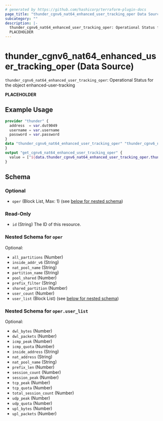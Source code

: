 ```yaml
---
# generated by https://github.com/hashicorp/terraform-plugin-docs
page_title: "thunder_cgnv6_nat64_enhanced_user_tracking_oper Data Source - terraform-provider-thunder"
subcategory: ""
description: |-
  thunder_cgnv6_nat64_enhanced_user_tracking_oper: Operational Status for the object enhanced-user-tracking
  PLACEHOLDER
---
```


# thunder_cgnv6_nat64_enhanced_user_tracking_oper (Data Source)

`thunder_cgnv6_nat64_enhanced_user_tracking_oper`: Operational Status for the object enhanced-user-tracking

__PLACEHOLDER__

## Example Usage

```terraform
provider "thunder" {
  address  = var.dut9049
  username = var.username
  password = var.password
}
data "thunder_cgnv6_nat64_enhanced_user_tracking_oper" "thunder_cgnv6_nat64_enhanced_user_tracking_oper" {
}
output "get_cgnv6_nat64_enhanced_user_tracking_oper" {
  value = ["${data.thunder_cgnv6_nat64_enhanced_user_tracking_oper.thunder_cgnv6_nat64_enhanced_user_tracking_oper}"]
}
```

<!-- schema generated by tfplugindocs -->
## Schema

### Optional

- `oper` (Block List, Max: 1) (see [below for nested schema](#nestedblock--oper))

### Read-Only

- `id` (String) The ID of this resource.

<a id="nestedblock--oper"></a>
### Nested Schema for `oper`

Optional:

- `all_partitions` (Number)
- `inside_addr_v6` (String)
- `nat_pool_name` (String)
- `partition_name` (String)
- `pool_shared` (Number)
- `prefix_filter` (String)
- `shared_partition` (Number)
- `user_count` (Number)
- `user_list` (Block List) (see [below for nested schema](#nestedblock--oper--user_list))

<a id="nestedblock--oper--user_list"></a>
### Nested Schema for `oper.user_list`

Optional:

- `dwl_bytes` (Number)
- `dwl_packets` (Number)
- `icmp_peak` (Number)
- `icmp_quota` (Number)
- `inside_address` (String)
- `nat_address` (String)
- `nat_pool_name` (String)
- `prefix_len` (Number)
- `session_count` (Number)
- `session_peak` (Number)
- `tcp_peak` (Number)
- `tcp_quota` (Number)
- `total_session_count` (Number)
- `udp_peak` (Number)
- `udp_quota` (Number)
- `upl_bytes` (Number)
- `upl_packets` (Number)


